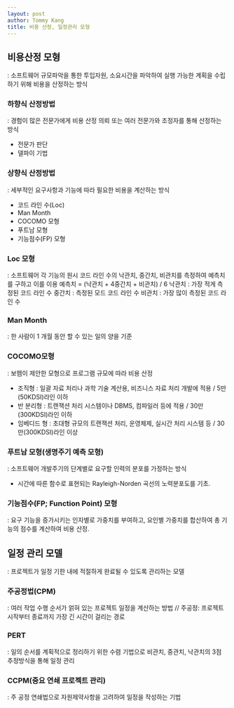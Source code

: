 ```yaml
---
layout: post
author: Tommy Kang
title: 비용 산정, 일정관리 모형
---
```


## 비용산정 모형
: 소프트웨어 규모파악을 통한 투입자원, 소요시간을 파악하여 실행 가능한 계획을 수립하기 위해 비용을 산정하는 방식

### 하향식 산정방법 
: 경험이 많은 전문가에게 비용 산정 의뢰 또는 여러 전문가와 조정자를 통해 산정하는 방식
- 전문가 판단
- 델파이 기법

### 상향식 산정방법
: 세부적인 요구사항과 기능에 따라 필요한 비용을 계산하는 방식
- 코드 라인 수(Loc)
- Man Month
- COCOMO 모형
- 푸트남 모형
- 기능점수(FP) 모형

### Loc 모형
: 소프트웨어 각 기능의 원시 코드 라인 수의 낙관치, 중간치, 비관치를 측정하여 예측치를 구하고 이를 이용
예측치 = (낙관치 + 4중간치 + 비관치) / 6
낙관치 : 가장 적게 측정된 코드 라인 수
중간치 : 측정된 모드 코드 라인 수
비관치 : 가장 많이 측정된 코드 라인 수

### Man Month
: 한 사람이 1 개월 동안 할 수 있는 일의 양을 기준

### COCOMO모형
: 보헴이 제안한 모형으로 프로그램 규모에 따라 비용 산정
- 조직형 : 일괄 자료 처리나 과학 기술 계산용, 비즈니스 자료 처리 개발에 적용 / 5만(50KDSI)라인 이하
- 반 분리형 : 트랜잭션 처리 시스템이나 DBMS, 컴파일러 등에 적용 / 30만(300KDSI)라인 이하
- 임베디드 형 : 초대형 규모의 트랜잭션 처리, 운영체제, 실시간 처리 시스템 등 / 30만(300KDSI)라인 이상

### 푸트남 모형(생명주기 예측 모형)
: 소프트웨어 개발주기의 단계별로 요구할 인력의 분포를 가정하는 방식
- 시간에 따른 함수로 표현되는 Rayleigh-Norden 곡선의 노력분포도를 기초.

### 기능점수(FP; Function Point) 모형
: 요구 기능을 증가시키는 인자별로 가중치를 부여하고, 요인별 가중치를 합산하여 총 기능의 점수를 계산하여 비용 산정.


## 일정 관리 모델
: 프로젝트가 일정 기한 내에 적절하게 완료될 수 있도록 관리하는 모델

### 주공정법(CPM)
: 여러 작업 수행 순서가 얽혀 있는 프로젝트 일정을 계산하는 방법
// 주공정: 프로젝트 시작부터 종료까지 가장 긴 시간이 걸리는 경로

### PERT
: 일의 순서를 계획적으로 정리하기 위한 수렴 기법으로 비관치, 중관치, 낙관치의 3점 추정방식을 통해 일정 관리 

### CCPM(중요 연쇄 프로젝트 관리)
: 주 공정 연쇄법으로 자원제약사항을 고려하여 일정을 작성하는 기법